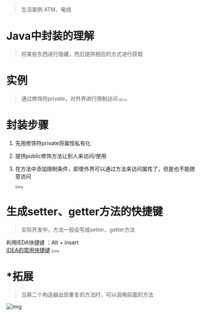 > 生活案例
> ATM、电线

# Java中封装的理解
> 将某些东西进行隐藏，然后提供相应的方式进行获取

# 实例
> 通过修饰符private，对外界进行限制访问
> <img src="https://gitee.com/xleixz/CloudNotes-Images/raw/master/Typora-Images/20220427191132.png" alt="img" style="zoom: 50%;" />

# 封装步骤

1. 先用修饰符private将属性私有化

1. 提供public修饰方法让别人来访问/使用

1. 在方法中添加限制条件，即使外界可以通过方法来访问属性了，但是也不能随意访问
   
   <img src="https://gitee.com/xleixz/CloudNotes-Images/raw/master/Typora-Images/20220427191142.png" alt="img" style="zoom:50%;" />

# 生成setter、getter方法的快捷键
> 实际开发中，方法一般会写成setter、getter方法

利用IEDA快捷键 ：Alt + insert    
[IDEA的常用快捷键](https://www.yuque.com/xleixz/biancheng/sy3ydo?view=doc_embed)
<img src="https://gitee.com/xleixz/CloudNotes-Images/raw/master/Typora-Images/20220427191204.png" alt="img" style="zoom:50%;" />

# *拓展
> 当第二个构造器出现重复的方法时，可以调用前面的方法

![img](https://gitee.com/xleixz/CloudNotes-Images/raw/master/Typora-Images/20220427191210.png)
